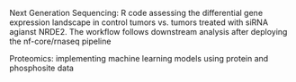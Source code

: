 Next Generation Sequencing: R code assessing the differential gene expression landscape in control tumors vs. tumors treated with siRNA agianst NRDE2. 
The workflow follows downstream analysis after deploying the nf-core/rnaseq pipeline


Proteomics: implementing machine learning models using protein and phosphosite data 

